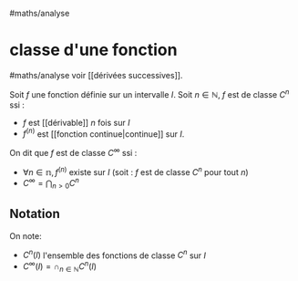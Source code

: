 #maths/analyse 
# classe d'une fonction
#maths/analyse 
voir [[dérivées successives]].

Soit $f$ une fonction définie sur un intervalle $I$.
Soit $n\in\mathbb N$, $f$ est de classe $C^n$ ssi :
 - $f$ est [[dérivable]] $n$ fois sur $I$
 - $f^{(n)}$ est [[fonction continue|continue]] sur $I$.

On dit que $f$ est de classe $C^\infty$ ssi :
 - $\forall n\in\mathbb n, f^{(n)}$ existe sur $I$ (soit : $f$ est de classe $C^n$ pour tout $n$)
 - $\displaystyle C^\infty = \bigcap_{n>0}C^n$


## Notation
On note:
 - $C^n(I)$ l'ensemble des fonctions de classe $C^n$ sur $I$
 - $\displaystyle C^\infty(I) = \cap_{n\in\mathbb N}C^n(I)$
